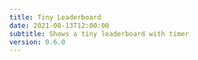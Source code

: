 ```yaml
---
title: Tiny Leaderboard
date: 2021-08-13T12:00:00
subtitle: Shows a tiny leaderboard with timer
version: 0.6.0
---
```

